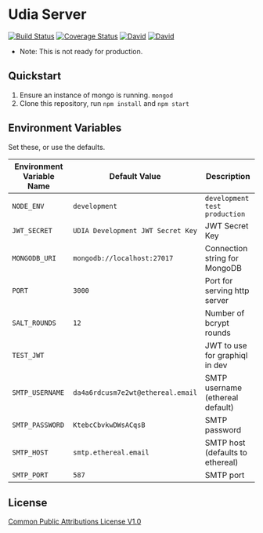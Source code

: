 # Udia Server

[![Build Status](https://img.shields.io/travis/udia-software/udia-server.svg)](https://travis-ci.org/udia-software/udia-server)
[![Coverage Status](https://img.shields.io/coveralls/github/udia-software/udia-server.svg)](https://coveralls.io/github/udia-software/udia-server?branch=master)
[![David](https://img.shields.io/david/udia-software/udia-server.svg)](https://david-dm.org/udia-software/udia-server)
[![David](https://img.shields.io/david/dev/udia-software/udia-server.svg)](https://david-dm.org/udia-software/udia-server?type=dev)

* Note: This is not ready for production.

## Quickstart

1. Ensure an instance of mongo is running. `mongod`
2. Clone this repository, run `npm install` and `npm start`

## Environment Variables

Set these, or use the defaults.

| Environment Variable Name | Default Value                     | Description                       |
|---------------------------|-----------------------------------|-----------------------------------|
| `NODE_ENV`                | `development`                     | `development` `test` `production` |
| `JWT_SECRET`              | `UDIA Development JWT Secret Key` | JWT Secret Key                    |
| `MONGODB_URI`             | `mongodb://localhost:27017`       | Connection string for MongoDB     |
| `PORT`                    | `3000`                            | Port for serving http server      |
| `SALT_ROUNDS`             | `12`                              | Number of bcrypt rounds           |
| `TEST_JWT`                | ` `                               | JWT to use for graphiql in dev    |
| `SMTP_USERNAME`           | `da4a6rdcusm7e2wt@ethereal.email` | SMTP username (ethereal default)  |
| `SMTP_PASSWORD`           | `KtebcCbvkwDWsACqsB`              | SMTP password                     |
| `SMTP_HOST`               | `smtp.ethereal.email`             | SMTP host (defaults to ethereal)  |
| `SMTP_PORT`               | `587`                             | SMTP port                         |

## License

[Common Public Attributions License V1.0](LICENSE)
